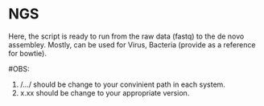 # NGS
Here, the script is ready to run from the raw data (fastq) to the de novo assembley.
Mostly, can be used for Virus, Bacteria (provide as a reference for bowtie).

#OBS: 
1. /.../ should be change to your convinient path in each system.
2. x.xx should be change to your appropriate version. 
